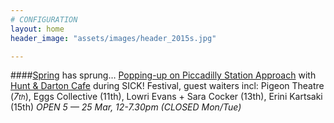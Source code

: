 ```yaml
---
# CONFIGURATION
layout: home
header_image: "assets/images/header_2015s.jpg"

---
```

####[Spring](/current/2015-spring) has sprung… [Popping-up on Piccadilly Station Approach](http://bit.ly/1AQdn9f) with [Hunt & Darton Cafe](/current/2015-spring/h&d) during SICK! Festival, guest waiters incl: Pigeon Theatre (*7<small>th</small>*), Eggs Collective (11th), Lowri Evans + Sara Cocker (13th), Erini Kartsaki (15th) *OPEN 5 — 25 Mar, 12-7.30pm (CLOSED Mon/Tue)*
